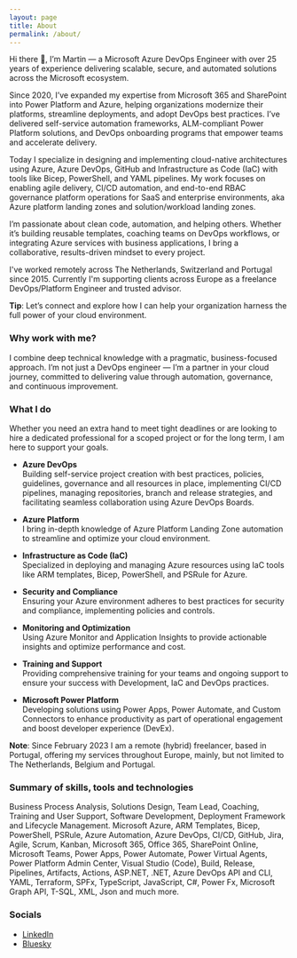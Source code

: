 ```yaml
---
layout: page
title: About
permalink: /about/
---
```


<!-- <img alt="Profile picture" style="border-radius: 3px; border-color: gray; border-style: solid; border-width: 2px" src="https://msc365.eu/assets/img/msc365-profile.jpg" width="180px"> -->

Hi there 👋, I’m Martin — a Microsoft Azure DevOps Engineer with over 25 years of experience delivering scalable, secure, and automated solutions across the Microsoft ecosystem.

Since 2020, I’ve expanded my expertise from Microsoft 365 and SharePoint into Power Platform and Azure, helping organizations modernize their platforms, streamline deployments, and adopt DevOps best practices. I’ve delivered self-service automation frameworks, ALM-compliant Power Platform solutions, and DevOps onboarding programs that empower teams and accelerate delivery.

Today I specialize in designing and implementing cloud-native architectures using Azure, Azure DevOps, GitHub and Infrastructure as Code (IaC) with tools like Bicep, PowerShell, and YAML pipelines. My work focuses on enabling agile delivery, CI/CD automation, and end-to-end RBAC governance platform operations for SaaS and enterprise environments, aka Azure platform landing zones and solution/workload landing zones.

I’m passionate about clean code, automation, and helping others. Whether it’s building reusable templates, coaching teams on DevOps workflows, or integrating Azure services with business applications, I bring a collaborative, results-driven mindset to every project.

I've worked remotely across The Netherlands, Switzerland and Portugal since 2015. Currently I'm supporting clients across Europe as a freelance DevOps/Platform Engineer and trusted advisor.

<div class="tip">
    <p><strong>Tip</strong>: Let’s connect and explore how I can help your organization harness the full power of your cloud environment.</p>
</div>

### Why work with me?

I combine deep technical knowledge with a pragmatic, business-focused approach. I’m not just a DevOps engineer — I’m a partner in your cloud journey, committed to delivering value through automation, governance, and continuous improvement.

### What I do

Whether you need an extra hand to meet tight deadlines or are looking to hire a dedicated professional for a scoped project or for the long term, I am here to support your goals.

- **Azure DevOps**  
  Building self-service project creation with best practices, policies, guidelines, governance and all resources in place, implementing CI/CD pipelines, managing repositories, branch and release strategies, and facilitating seamless collaboration using Azure DevOps Boards.

- **Azure Platform**  
  I bring in-depth knowledge of Azure Platform Landing Zone automation to streamline and optimize your cloud environment.

- **Infrastructure as Code (IaC)**  
  Specialized in deploying and managing Azure resources using IaC tools like ARM templates, Bicep, PowerShell, and PSRule for Azure.

- **Security and Compliance**  
  Ensuring your Azure environment adheres to best practices for security and compliance, implementing policies and controls.

- **Monitoring and Optimization**  
  Using Azure Monitor and Application Insights to provide actionable insights and optimize performance and cost.

<!-- 
- **Automation and Orchestration**  
  Automating repetitive tasks and orchestrating complex workflows using Azure Automation, Logic Apps, and Azure Functions.
-->

<!--
 - **Custom Development**  
  Building and deploying custom applications and services on Azure, leveraging Azure App Services, Azure Functions, and API Management.
-->

- **Training and Support**  
  Providing comprehensive training for your teams and ongoing support to ensure your success with Development, IaC and DevOps practices.

- **Microsoft Power Platform**  
  Developing solutions using Power Apps, Power Automate, and Custom Connectors to enhance productivity as part of operational engagement and boost developer experience (DevEx).

<div class="important">
    <p><strong>Note</strong>: Since February 2023 I am a remote (hybrid) freelancer, based in Portugal, offering my services throughout Europe, mainly, but not limited to The Netherlands, Belgium and Portugal.</p>
</div>

<!--
### Most recent certifications

<img alt="power platform consultant" src="https://msc365.eu/assets/img/microsoft-power-platform-consultant.png" width="96"> <img alt="power platform developer" src="https://msc365.eu/assets/img/microsoft-power-platform-developer.png" width="96"> <img alt="microsoft365 developer" src="https://msc365.eu/assets/img/microsoft365-developer.png" width="96">  

<img alt="security compliance identity" src="https://msc365.eu/assets/img/microsoft-security-compliance-and-identity.png" width="96">

Expired certifications
<img src="https://msc365.eu/assets/img/microsoft365-teams-administrator.png" width="96">

<small>Verify on [Credly](https://credly.com/users/mccmswinkels)</small>  
-->

### Summary of skills, tools and technologies

Business Process Analysis, Solutions Design, Team Lead, Coaching, Training and User Support, Software Development, Deployment Framework and Lifecycle Management. Microsoft Azure, ARM Templates, Bicep, PowerShell, PSRule, Azure Automation, Azure DevOps, CI/CD, GitHub, Jira, Agile, Scrum, Kanban, Microsoft 365, Office 365, SharePoint Online, Microsoft Teams, Power Apps, Power Automate, Power Virtual Agents, Power Platform Admin Center, Visual Studio (Code), Build, Release, Pipelines, Artifacts, Actions, ASP.NET, .NET, Azure DevOps API and CLI, YAML, Terraform, SPFx, TypeScript, JavaScript, C#, Power Fx, Microsoft Graph API, T-SQL, XML, Json and much more.

<!--
For more instructions head over to the [Jekyll Now repository](https://github.com/barryclark/jekyll-now) on GitHub.
-->


### Socials

- <a href="https://www.linkedin.com/in/mccmswinkels" target="_blank">LinkedIn</a>
- <a href="https://bsky.app/profile/msc365.eu" target="_blank">Bluesky</a>
